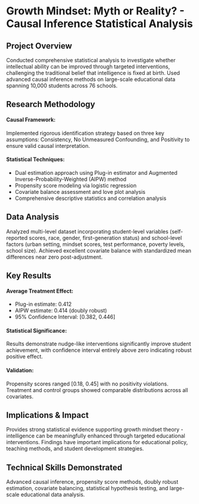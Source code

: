 # Growth Mindset: Myth or Reality? - Causal Inference Statistical Analysis

## Project Overview

Conducted comprehensive statistical analysis to investigate whether intellectual ability can be improved through targeted interventions, challenging the traditional belief that intelligence is fixed at birth. Used advanced causal inference methods on large-scale educational data spanning 10,000 students across 76 schools.

## Research Methodology

#### Causal Framework: 
Implemented rigorous identification strategy based on three key assumptions: Consistency, No Unmeasured Confounding, and Positivity to ensure valid causal interpretation.

#### Statistical Techniques:
- Dual estimation approach using Plug-in estimator and Augmented Inverse-Probability-Weighted (AIPW) method
- Propensity score modeling via logistic regression
- Covariate balance assessment and love plot analysis
- Comprehensive descriptive statistics and correlation analysis
  
## Data Analysis

Analyzed multi-level dataset incorporating student-level variables (self-reported scores, race, gender, first-generation status) and school-level factors (urban setting, mindset scores, test performance, poverty levels, school size). Achieved excellent covariate balance with standardized mean differences near zero post-adjustment.

## Key Results

#### Average Treatment Effect:
- Plug-in estimate: 0.412
- AIPW estimate: 0.414 (doubly robust)
- 95% Confidence Interval: [0.382, 0.446]
  
#### Statistical Significance: 
Results demonstrate nudge-like interventions significantly improve student achievement, with confidence interval entirely above zero indicating robust positive effect.

#### Validation: 
Propensity scores ranged [0.18, 0.45] with no positivity violations. Treatment and control groups showed comparable distributions across all covariates.

## Implications & Impact

Provides strong statistical evidence supporting growth mindset theory - intelligence can be meaningfully enhanced through targeted educational interventions. Findings have important implications for educational policy, teaching methods, and student development strategies.

## Technical Skills Demonstrated

Advanced causal inference, propensity score methods, doubly robust estimation, covariate balancing, statistical hypothesis testing, and large-scale educational data analysis.

